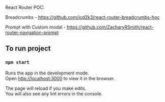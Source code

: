 React Router POC:

Breadcrumbs - https://github.com/icd2k3/react-router-breadcrumbs-hoc

Prompt with Custom modal - https://github.com/ZacharyRSmith/react-router-navigation-prompt

## To run project

### `npm start`

Runs the app in the development mode.<br>
Open [http://localhost:3000](http://localhost:3000) to view it in the browser.

The page will reload if you make edits.<br>
You will also see any lint errors in the console.